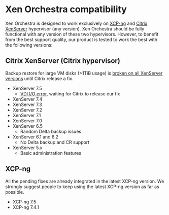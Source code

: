 # Xen Orchestra compatibility

Xen Orchestra is designed to work exclusively on [XCP-ng](https://xcp-ng.org/) and [Citrix XenServer](https://xenserver.org/) hypervisor (any version). Xen Orchestra should be fully functional with any version of these two hypervisors. However, to benefit from the best support quality, our product is tested to work the best with the following versions:

## Citrix XenServer (Citrix hypervisor)

Backup restore for large VM disks (>1TiB usage) is [broken on all XenServer versions](https://bugs.xenserver.org/browse/XSO-868) until Citrix release a fix.

* XenServer 7.5
  * [VDI I/O error](https://bugs.xenserver.org/browse/XSO-873), waiting for Citrix to release our fix
* XenServer 7.4
* XenServer 7.3 
* XenServer 7.2
* XenServer 7.1
* XenServer 7.0
* XenServer 6.5
  * Random Delta backup issues
* XenServer 6.1 and 6.2
  * No Delta backup and CR support
* XenServer 5.x
  * Basic administration features


## XCP-ng

All the pending fixes are already integrated in the latest XCP-ng version. We strongly suggest people to keep using the latest XCP-ng version as far as possible.

* XCP-ng 7.5
* XCP-ng 7.4.1
